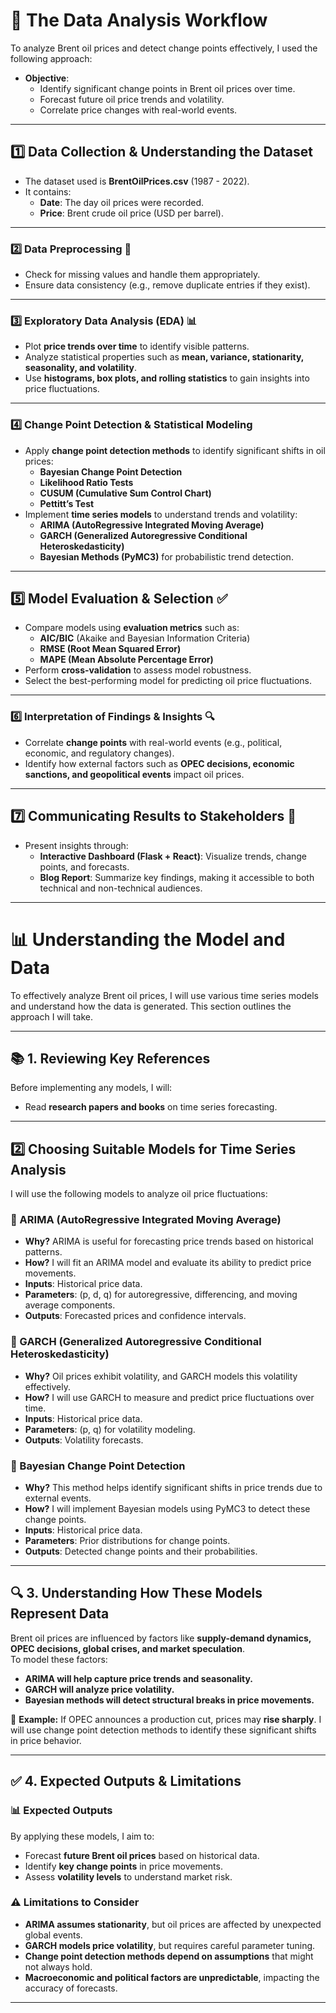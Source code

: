 # 📝 The Data Analysis Workflow  

To analyze Brent oil prices and detect change points effectively, I used the following approach:
- **Objective**:  
  - Identify significant change points in Brent oil prices over time.  
  - Forecast future oil price trends and volatility.  
  - Correlate price changes with real-world events.  

---

## **1️⃣ Data Collection & Understanding the Dataset**  
- The dataset used is **BrentOilPrices.csv** (1987 - 2022).  
- It contains:  
  - **Date**: The day oil prices were recorded.  
  - **Price**: Brent crude oil price (USD per barrel).  
 
---

### **2️⃣ Data Preprocessing** 🧹  
- Check for missing values and handle them appropriately.  
- Ensure data consistency (e.g., remove duplicate entries if they exist).  

---

### **3️⃣ Exploratory Data Analysis (EDA) 📊**  
- Plot **price trends over time** to identify visible patterns.  
- Analyze statistical properties such as **mean, variance, stationarity, seasonality, and volatility**.  
- Use **histograms, box plots, and rolling statistics** to gain insights into price fluctuations.  

---

### **4️⃣ Change Point Detection & Statistical Modeling**  
- Apply **change point detection methods** to identify significant shifts in oil prices:  
  - **Bayesian Change Point Detection**  
  - **Likelihood Ratio Tests**  
  - **CUSUM (Cumulative Sum Control Chart)**  
  - **Pettitt’s Test**  
- Implement **time series models** to understand trends and volatility:  
  - **ARIMA (AutoRegressive Integrated Moving Average)**  
  - **GARCH (Generalized Autoregressive Conditional Heteroskedasticity)**  
  - **Bayesian Methods (PyMC3)** for probabilistic trend detection.  

---

## **5️⃣ Model Evaluation & Selection** ✅  
- Compare models using **evaluation metrics** such as:  
  - **AIC/BIC** (Akaike and Bayesian Information Criteria)  
  - **RMSE (Root Mean Squared Error)**  
  - **MAPE (Mean Absolute Percentage Error)**  
- Perform **cross-validation** to assess model robustness.  
- Select the best-performing model for predicting oil price fluctuations.   

---

### **6️⃣ Interpretation of Findings & Insights** 🔍  
- Correlate **change points** with real-world events (e.g., political, economic, and regulatory changes).  
- Identify how external factors such as **OPEC decisions, economic sanctions, and geopolitical events** impact oil prices.  

---

## **7️⃣ Communicating Results to Stakeholders** 📢  
- Present insights through:  
  - **Interactive Dashboard (Flask + React)**: Visualize trends, change points, and forecasts.  
  - **Blog Report**: Summarize key findings, making it accessible to both technical and non-technical audiences. 

---


# 📊 Understanding the Model and Data  

To effectively analyze Brent oil prices, I will use various time series models and understand how the data is generated. This section outlines the approach I will take.  

---

## 📚 1. Reviewing Key References  
Before implementing any models, I will:  
- Read **research papers and books** on time series forecasting.  

---

## **2️⃣ Choosing Suitable Models for Time Series Analysis**  

I will use the following models to analyze oil price fluctuations:  

### **🔹 ARIMA (AutoRegressive Integrated Moving Average)**  
- **Why?** ARIMA is useful for forecasting price trends based on historical patterns.  
- **How?** I will fit an ARIMA model and evaluate its ability to predict price movements.  
- **Inputs**: Historical price data.  
- **Parameters**: (p, d, q) for autoregressive, differencing, and moving average components.  
- **Outputs**: Forecasted prices and confidence intervals.  

### **🔹 GARCH (Generalized Autoregressive Conditional Heteroskedasticity)**  
- **Why?** Oil prices exhibit volatility, and GARCH models this volatility effectively.  
- **How?** I will use GARCH to measure and predict price fluctuations over time.  
- **Inputs**: Historical price data.  
- **Parameters**: (p, q) for volatility modeling.  
- **Outputs**: Volatility forecasts.  

### **🔹 Bayesian Change Point Detection**  
- **Why?** This method helps identify significant shifts in price trends due to external events.  
- **How?** I will implement Bayesian models using PyMC3 to detect these change points.  
- **Inputs**: Historical price data.  
- **Parameters**: Prior distributions for change points.  
- **Outputs**: Detected change points and their probabilities.  
 

---

## 🔍 3. Understanding How These Models Represent Data  

Brent oil prices are influenced by factors like **supply-demand dynamics, OPEC decisions, global crises, and market speculation**.  
To model these factors:  
- **ARIMA will help capture price trends and seasonality.**  
- **GARCH will analyze price volatility.**  
- **Bayesian methods will detect structural breaks in price movements.**  

📌 **Example:** If OPEC announces a production cut, prices may **rise sharply**. I will use change point detection methods to identify these significant shifts in price behavior.  

---

## ✅ 4. Expected Outputs & Limitations  

### 📊 Expected Outputs  
By applying these models, I aim to:  
- Forecast **future Brent oil prices** based on historical data.  
- Identify **key change points** in price movements.  
- Assess **volatility levels** to understand market risk.  

### ⚠️ Limitations to Consider  
- **ARIMA assumes stationarity**, but oil prices are affected by unexpected global events.  
- **GARCH models price volatility**, but requires careful parameter tuning.  
- **Change point detection methods depend on assumptions** that might not always hold.  
- **Macroeconomic and political factors are unpredictable**, impacting the accuracy of forecasts.  

---



